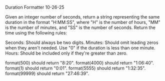Duration Formatter
10-26-25

Given an integer number of seconds, return a string representing the same duration in the format "H:MM:SS", where "H" is the number of hours, "MM" is the number of minutes, and "SS" is the number of seconds. Return the time using the following rules:

Seconds: Should always be two digits.
Minutes: Should omit leading zeros when they aren't needed. Use "0" if the duration is less 
than one minute.
Hours: Should be included only if they're greater than zero.

format(500) should return "8:20".
format(4000) should return "1:06:40".
format(1) should return "0:01".
format(5555) should return "1:32:35".
format(99999) should return "27:46:39".